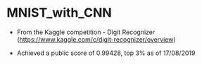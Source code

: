 # MNIST_with_CNN

- From the Kaggle competition - Digit Recognizer (https://www.kaggle.com/c/digit-recognizer/overview)

- Achieved a public score of 0.99428, top 3% as of 17/08/2019
